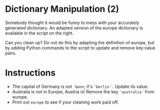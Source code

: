 # Dictionary Manipulation (2)
Somebody thought it would be funny to mess with your accurately generated dictionary. An adapted version of the europe dictionary is available in the script on the right.

Can you clean up? Do not do this by adapting the definition of europe, but by adding Python commands to the script to update and remove key:value pairs.

# Instructions
- The capital of Germany is not `'bonn`; it's `'berlin'.` Update its value.
- Australia is not in Europe, Austria is! Remove the key `'australia'` from europe.
- Print out `europe` to see if your cleaning work paid off.
